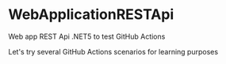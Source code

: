 # WebApplicationRESTApi
Web app REST Api .NET5 to test GitHub Actions

Let's try several GitHub Actions scenarios for learning purposes
